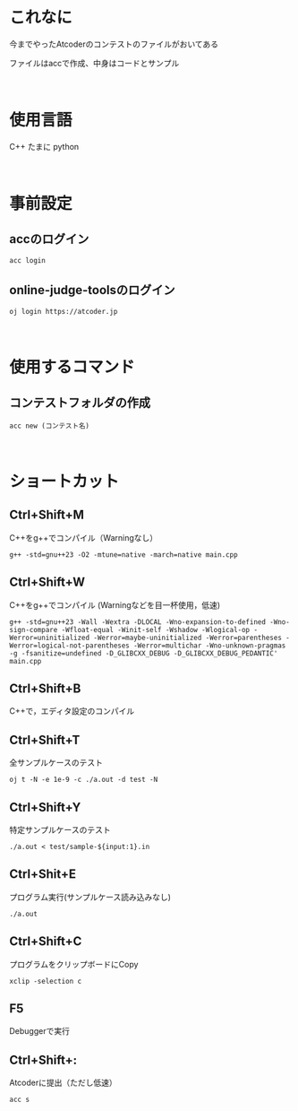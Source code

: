 # これなに
今までやったAtcoderのコンテストのファイルがおいてある

ファイルはaccで作成、中身はコードとサンプル

<br>

# 使用言語
C++ たまに python

<br>

# 事前設定
## accのログイン
```
acc login
``` 


## online-judge-toolsのログイン
```
oj login https://atcoder.jp
```

<br>

# 使用するコマンド
## コンテストフォルダの作成
```
acc new (コンテスト名)
```

<br>

# ショートカット
## Ctrl+Shift+M
C++をg++でコンパイル（Warningなし）
```
g++ -std=gnu++23 -O2 -mtune=native -march=native main.cpp
```

## Ctrl+Shift+W
C++をg++でコンパイル (Warningなどを目一杯使用，低速)
```
g++ -std=gnu++23 -Wall -Wextra -DLOCAL -Wno-expansion-to-defined -Wno-sign-compare -Wfloat-equal -Winit-self -Wshadow -Wlogical-op -Werror=uninitialized -Werror=maybe-uninitialized -Werror=parentheses -Werror=logical-not-parentheses -Werror=multichar -Wno-unknown-pragmas -g -fsanitize=undefined -D_GLIBCXX_DEBUG -D_GLIBCXX_DEBUG_PEDANTIC' main.cpp
```

## Ctrl+Shift+B
C++で，エディタ設定のコンパイル

## Ctrl+Shift+T
全サンプルケースのテスト
```
oj t -N -e 1e-9 -c ./a.out -d test -N
```

## Ctrl+Shift+Y
特定サンプルケースのテスト
```
./a.out < test/sample-${input:1}.in
```

## Ctrl+Shit+E
プログラム実行(サンプルケース読み込みなし)
```
./a.out
```

## Ctrl+Shift+C
プログラムをクリップボードにCopy
```
xclip -selection c
```

## F5
Debuggerで実行

## Ctrl+Shift+:
Atcoderに提出（ただし低速）
```
acc s
```